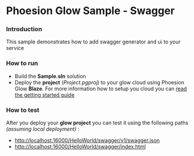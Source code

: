 # Phoesion Glow Sample - Swagger

### Introduction
This sample demonstrates how to add swagger generator and ui to your service


### How to run
- Build the **Sample.sln** solution
- Deploy the **project** (*Project.pgproj*) to your glow cloud using Phoesion Glow **Blaze**. For more information how to setup you cloud you can [read the getting started guide](https://glow-docs.phoesion.com/getting_started/DevMachine_Setup.html)


### How to test
After you deploy your **glow project** you can test it using the following paths *(assuming local deployment)* :

- [http://localhost:16000/HelloWorld/swagger/v1/swagger.json](http://localhost:16000/HelloWorld/swagger/v1/swagger.json)
- [http://localhost:16000/HelloWorld/swagger/index.html](http://localhost:16000/HelloWorld/swagger/index.html)

